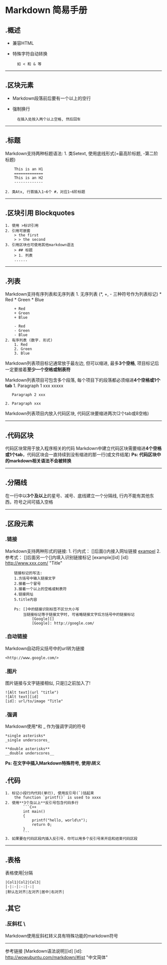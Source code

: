 # Markdown 简易手册
## .概述

* 兼容HTML
* 特殊字符自动转换

		如 < 和 & 等

***
## .区块元素
* Markdown段落前后要有一个以上的空行  
* 强制换行

		在插入处按入两个以上空格, 然后回车
***

## .标题
Markdown支持两种标题语法:
	1. 类Setext, 使用底线形式(=最高阶标题, -第二阶标题)
		
		This is an H1
		=============
		This is an H2
		-------------

	2. 类Atx, 行首插入1~6个 #，对应1~6阶标题
***

## .区块引用 Blockquotes
	1. 使用 >标识引用
	2. 引用可嵌套
		> the first 
		> > the second
	3. 引用区块也可使用其他markdown语法
		> ## 标题
		> 1. 列表
		......
***

## .列表
Markdown支持有序列表和无序列表
	1. 无序列表 (*, +, - 三种符号作为列表标记)
		* Red
		* Green
		* Blue
		
		+ Red
		+ Green
		+ Blue
		
		- Red
		- Green
		- Blue
	2. 有序列表 (数字. 形式)
		1. Red
		2. Green
		3. Blue

Markdown列表项目标记通常放于最左边, 但可以缩进, 最多**3个空格**, 项目标记后一定要接着**至少一个空格或制表符**


Markdown列表项目可包含多个段落, 每个项目下的段落都必须缩进**4个空格或1个tab**
	1. Paragraph 1 xxx
		xxxxx
	
	   Paragraph 2 xxx

	2. Paragraph xxx

Markdown列表项目内放入代码区块, 代码区块要缩进两次(2个tab或8空格)
***

## .代码区块
代码区块常用于放入程序相关的代码
Markdown中建立代码区块需要缩进**4个空格或1个tab**，代码区块会一直持续到没有缩进的那一行(或文件结尾)
**Ps: 代码区块中的markdown相关语法不会被转换**
***
## .分隔线
在一行中以**3个及以上**的星号、减号、底线建立一个分隔线, 行内不能有其他东西，符号之间可插入空格
***

## .区段元素
### .链接
Markdown支持两种形式的链接:
	1. 行内式： []后面()内接入网址链接
		[exampel](http://www.xxx  "Title")
	2. 参考式： []后面另一个[]内填入识别链接标记
		[example][id]
		[id]: http://www.xxx.com/ "Title"

		链接标记的写法:
		1.方括号中输入链接文字
		2.接着一个冒号
		3.接着一个以上的空格或制表符
		4.链接网址
		5.title内容

		Ps: []中的链接识别标签不区分大小写
			当链接标记等于链接文字时, 可省略链接文字后方括号中的链接标记
				[Google][]
				[Google]: http://google.com/
### .自动链接
Markdown自动将尖括号中的url转为链接

	<http://www.google.com/>

### .图片
图片链接与文字链接相似, 只是[]之前加入了!

	![Alt text](url "title")
	![Alt text][id]
	[id]: url/to/image "Title"

### .强调
Markdown使用\*和 _ 作为强调字词的符号

	*single asterisks*
	_single underscores_

	**double asterisks**
	__double underscores__

**Ps: 在文字中插入Markdown特殊符号, 使用\转义**

## .代码
	1. 标记小段行内代码(单行), 使用反引号(`)括起来
		the function `printf()` is used to xxxx
	2. 使用**3个及以上**反引号包含代码多行
			```C++
			int main()
			{
				printf("hello, world\n");
				return 0;
			}
			```
	3. 如果要在代码区段内插入反引号，你可以用多个反引号来开启和结束代码区段
***

## .表格
表格使用|分隔

	|Col1|Col2|Col3|
	|-|:-|:-:|-:|
	|默认左对齐|左对齐|居中|右对齐|
	

## .其它
### .反斜杠 \
Markdown使用反斜杠转义具有特殊功能的markdown符号
***
参考链接
[Markdown语法说明][id]
[id]: http://wowubuntu.com/markdown/#list "中文简体"